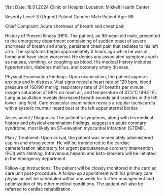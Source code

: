  Visit Date: 18.01.2024
Clinic or Hospital Location: Mikkeli Health Center

Severity Level: 3 (Urgent)
Patient Gender: Male
Patient Age: 88

Chief Complaint:
Acute shortness of breath and chest pain

History of Present Illness (HPI):
The patient, an 88-year-old male, presented to the emergency department complaining of sudden onset of severe shortness of breath and sharp, persistent chest pain that radiates to his left arm. The symptoms began approximately 3 hours ago while he was at home and have since worsened. He denies any associated symptoms such as nausea, vomiting, or coughing up blood. His medical history includes hypertension, diabetes mellitus, and coronary artery disease.

Physical Examination Findings:
Upon examination, the patient appears anxious and in distress. Vital signs reveal a heart rate of 120 bpm, blood pressure of 160/90 mmHg, respiratory rate of 24 breaths per minute, oxygen saturation of 88% on room air, and temperature of 37.5°C (99.5°F). Lung auscultation reveals decreased breath sounds and crackles in the left lower lung field. Cardiovascular examination reveals a regular tachycardia with a systolic murmur heard best at the left upper sternal border.

Assessment / Diagnosis:
The patient's symptoms, along with his medical history and physical examination findings, suggest an acute coronary syndrome, most likely an ST-elevation myocardial infarction (STEMI).

Plan / Treatment:
Upon arrival, the patient was immediately administered aspirin and nitroglycerin. He will be transferred to the cardiac catheterization laboratory for urgent percutaneous coronary intervention (PCI) with stenting. Intravenous heparin and beta-blockers will be initiated in the emergency department.

Follow-up Instructions:
The patient will be closely monitored in the cardiac care unit post-procedure. A follow-up appointment with his primary care physician will be scheduled within one week for further management and optimization of his other medical conditions. The patient will also be referred to cardiac rehabilitation.